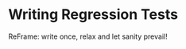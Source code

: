 # Writing Regression Tests
<!--Write once, run everywhere-->
ReFrame: write once, relax  and let sanity prevail!
